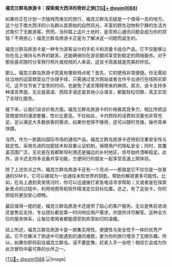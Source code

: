 **福克兰群岛旅游卡：探索南大西洋的奇妙之旅[[TG💪+ @esim1088](https://t.me/s/esim1088)]**

如果你正在计划一次独特而难忘的旅行，福克兰群岛无疑是一个值得一去的地方。这个位于南大西洋的小岛群以其原始的自然风光、丰富的野生动物和宁静的生活方式吸引了无数游客。然而，当你踏上这片土地时，是否担心通讯问题会成为你的烦恼？不用担心！福克兰群岛旅游卡正是为了解决这一问题而诞生的。

福克兰群岛旅游卡是一种专为游客设计的手机卡和流量卡组合产品。它不仅能够让你在岛上保持与外界的联系，还能确保你在游览期间享受到稳定的网络服务。对于那些喜欢随时分享旅行照片或视频的人来说，这张卡简直就是完美的伴侣。

那么，福克兰群岛旅游卡究竟有哪些特点呢？首先，它的使用非常便捷。你无需前往当地的运营商营业厅办理手续，只需通过官方网站或者合作平台进行在线购买即可。这不仅节省了宝贵的时间，也避免了语言障碍带来的麻烦。其次，该卡支持多种语言界面，无论是英语、西班牙语还是其他小众语言，都能轻松切换，真正实现了全球化服务。

接下来，让我们谈谈价格方面。福克兰群岛旅游卡的价格极具竞争力，相比传统运营商提供的漫游套餐，性价比更高。不仅如此，卡内预存的话费和流量也非常充足，足以满足大多数旅客的需求。如果你觉得不够用，还可以随时充值，操作简单快捷。

当然，作为一款面向国际市场的通信产品，福克兰群岛旅游卡还特别注重安全性与稳定性。采用先进的加密技术和双重认证机制，保障用户的隐私安全；同时，其覆盖范围广泛，无论是在首都斯坦利港还是偏远的乡村地区，信号始终清晰稳定。此外，该卡还支持多设备共享功能，方便同行的朋友一起享受高速上网体验。

除了上述优点之外，福克兰群岛旅游卡还有一个亮点——那就是它不仅仅是一张普通的SIM卡。它可以被视为一张通往未知世界的钥匙，帮助你解锁更多可能性。比如，在岛上遇到突发情况时，你可以迅速拨打紧急电话寻求帮助；又或者是在探索新景点的过程中，利用地图导航软件精准定位目标位置。总之，有了这张卡，你的旅程将更加安心顺畅。

最后值得一提的是，福克兰群岛旅游卡还提供了贴心的客户服务。无论是售前咨询还是售后支持，专业团队都会第一时间响应用户需求，并提供详尽解答。这种全方位的服务体系，让每位使用者都能感受到宾至如归的温暖。

综上所述，福克兰群岛旅游卡是一款集实用性、便捷性与安全性于一体的优秀产品。它不仅解决了旅途中可能遇到的通讯难题，更为你的旅行增添了无限乐趣。所以，如果你即将前往福克兰群岛，请不要犹豫，赶紧入手一张吧！相信它会成为你此次冒险中最可靠的伙伴之一。

[[TG💪+ @esim1088](https://t.me/s/esim1088) ![Image](https://i.postimg.cc/4NQfJmqS/Snipaste-2025-05-13-00-14-12.png)]